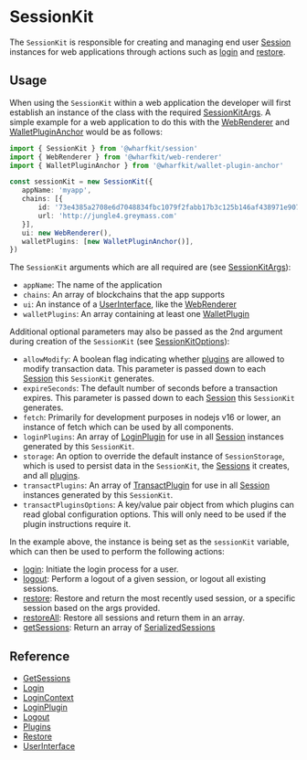 # SessionKit

The `SessionKit` is responsible for creating and managing end user [Session](#) instances for web applications through actions such as [login](#) and [restore](#). 

## Usage

When using the `SessionKit` within a web application the developer will first establish an instance of the class with the required [SessionKitArgs](#). A simple example for a web application to do this with the [WebRenderer](#) and [WalletPluginAnchor](#) would be as follows:

```ts
import { SessionKit } from '@wharfkit/session'
import { WebRenderer } from '@wharfkit/web-renderer'
import { WalletPluginAnchor } from '@wharfkit/wallet-plugin-anchor'

const sessionKit = new SessionKit({
   appName: 'myapp',
   chains: [{
       id: '73e4385a2708e6d7048834fbc1079f2fabb17b3c125b146af438971e90716c4d',
       url: 'http://jungle4.greymass.com'
   }],
   ui: new WebRenderer(),
   walletPlugins: [new WalletPluginAnchor()],
})
```

The `SessionKit` arguments which are all required are (see [SessionKitArgs](#)):

- `appName`: The name of the application
- `chains`: An array of blockchains that the app supports
- `ui`: An instance of a [UserInterface](#), like the [WebRenderer](#)
- `walletPlugins`: An array containing at least one [WalletPlugin](#)

Additional optional parameters may also be passed as the 2nd argument during creation of the `SessionKit` (see [SessionKitOptions](#)):

- `allowModify`: A boolean flag indicating whether [plugins](#) are allowed to modify transaction data. This parameter is passed down to each [Session](#) this `SessionKit` generates. 
- `expireSeconds`: The default number of seconds before a transaction expires. This parameter is passed down to each [Session](#) this `SessionKit` generates.
- `fetch`: Primarily for development purposes in nodejs v16 or lower, an instance of fetch which can be used by all components.
- `loginPlugins`: An array of [LoginPlugin](#) for use in all [Session](#) instances generated by this `SessionKit`.
- `storage`: An option to override the default instance of `SessionStorage`, which is used to persist data in the `SessionKit`, the [Sessions](#) it creates, and all [plugins](#).
- `transactPlugins`: An array of [TransactPlugin](#) for use in all [Session](#) instances generated by this `SessionKit`.
- `transactPluginsOptions`: A key/value pair object from which plugins can read global configuration options. This will only need to be used if the plugin instructions require it.

In the example above, the instance is being set as the `sessionKit` variable, which can then be used to perform the following actions:

- [login](#): Initiate the login process for a user.
- [logout](#): Perform a logout of a given session, or logout all existing sessions.
- [restore](#): Restore and return the most recently used session, or a specific session based on the args provided.
- [restoreAll](#): Restore all sessions and return them in an array.
- [getSessions](#): Return an array of [SerializedSessions](#)

## Reference

- [GetSessions](#)
- [Login](#)
- [LoginContext](#)
- [LoginPlugin](#)
- [Logout](#)
- [Plugins](#)
- [Restore](#)
- [UserInterface](#)